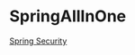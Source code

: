 # SpringAllInOne

[Spring Security](https://github.com/arun786/SpringAllInOne/blob/master/Documentation/SpringSecurity.md)
